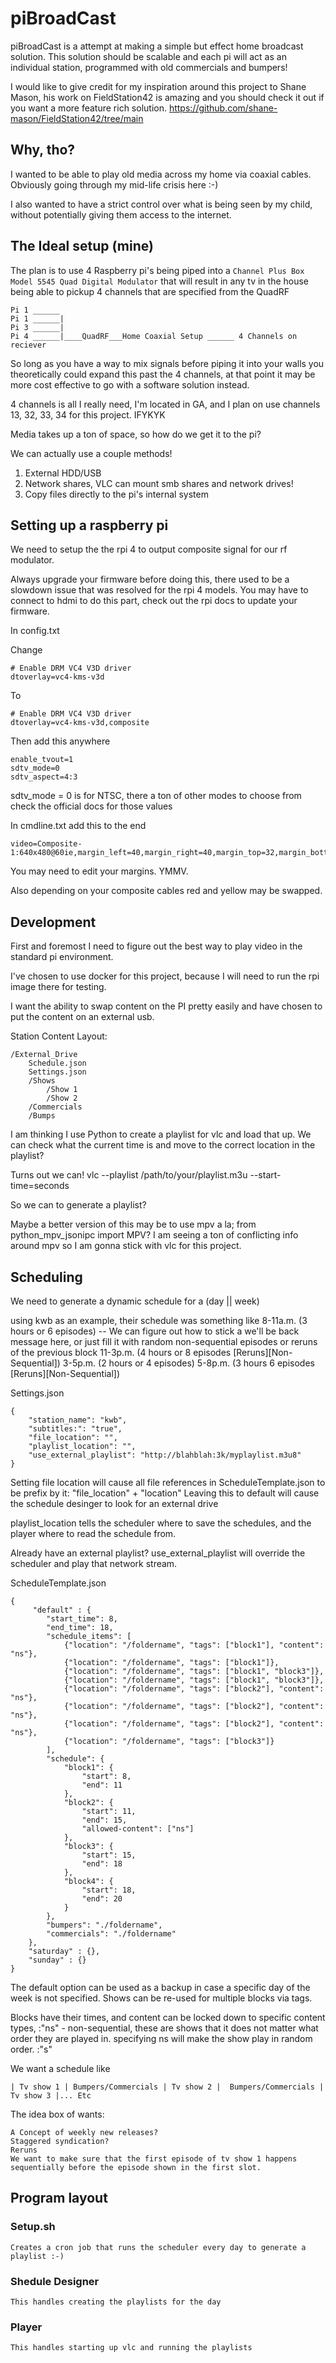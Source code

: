 # piBroadCast

piBroadCast is a attempt at making a simple but effect home broadcast solution. This solution should be scalable and each pi will act as an individual station, programmed with old commercials and bumpers!

I would like to give credit for my inspiration around this project to Shane Mason, his work on FieldStation42 is amazing and you should check it out if you want a more feature rich solution.
https://github.com/shane-mason/FieldStation42/tree/main

## Why, tho?

I wanted to be able to play old media across my home via coaxial cables. Obviously going through my mid-life crisis here :-)

I also wanted to have a strict control over what is being seen by my child, without potentially giving them access to the internet.


## The Ideal setup (mine)

The plan is to use 4 Raspberry pi's being piped into a `Channel Plus Box Model 5545 Quad Digital Modulator` that will result in any tv in the house being able to pickup 4 channels that are specified from the QuadRF

```
Pi 1 ______
Pi 1 ______|               
Pi 3 ______|                    
Pi 4 ______|____QuadRF___Home Coaxial Setup ______ 4 Channels on reciever 
```

So long as you have a way to mix signals before piping it into your walls you theoretically could expand this past the 4 channels, at that point it may be more cost effective to go with a software solution instead.

4 channels is all I really need, I'm located in GA, and I plan on use channels 13, 32, 33, 34 for this project. IFYKYK

Media takes up a ton of space, so how do we get it to the pi?

We can actually use a couple methods!
1. External HDD/USB
2. Network shares, VLC can mount smb shares and network drives!
3. Copy files directly to the pi's internal system

## Setting up a raspberry pi

We need to setup the the rpi 4 to output composite signal for our rf modulator.

Always upgrade your firmware before doing this, there used to be a slowdown issue that was resolved for the rpi 4 models.
You may have to connect to hdmi to do this part, check out the rpi docs to update your firmware.

In config.txt

Change 
```
# Enable DRM VC4 V3D driver
dtoverlay=vc4-kms-v3d
```
To
```
# Enable DRM VC4 V3D driver
dtoverlay=vc4-kms-v3d,composite
```

Then add this anywhere
```
enable_tvout=1
sdtv_mode=0
sdtv_aspect=4:3
```

sdtv_mode = 0 is for NTSC, there a ton of other modes to choose from check the official docs for those values

In cmdline.txt add this to the end

```
video=Composite-1:640x480@60ie,margin_left=40,margin_right=40,margin_top=32,margin_bottom=32
```

You may need to edit your margins. YMMV.

Also depending on your composite cables red and yellow may be swapped.


## Development

First and foremost I need to figure out the best way to play video in the standard pi environment.

I've chosen to use docker for this project, because I will need to run the rpi image there for testing.

I want the ability to swap content on the PI pretty easily and have chosen to put the content on an external usb.

Station Content Layout:
```
/External_Drive
    Schedule.json
    Settings.json
    /Shows
        /Show 1
        /Show 2
    /Commercials
    /Bumps
```

I am thinking I use Python to create a playlist for vlc and load that up.
We can check what the current time is and move to the correct location in the playlist?

Turns out we can!
 vlc --playlist /path/to/your/playlist.m3u --start-time=seconds

 So we can to generate a playlist?

Maybe a better version of this may be to use mpv a la; from python_mpv_jsonipc import MPV?
 I am seeing a ton of conflicting info around mpv so I am gonna stick with vlc for this project.


## Scheduling

We need to generate a dynamic schedule for a (day || week)

using kwb as an example, their schedule was something like
8-11a.m. (3 hours or 6 episodes)
-- We can figure out how to stick a we'll be back message here, or just fill it with random non-sequential episodes or reruns of the previous block
11-3p.m. (4 hours or 8 episodes [Reruns][Non-Sequential])
3-5p.m. (2 hours or 4 episodes)
5-8p.m. (3 hours 6 episodes [Reruns][Non-Sequential])  

Settings.json
```
{
    "station_name": "kwb",
    "subtitles:": "true",
    "file_location": "",
    "playlist_location": "",
    "use_external_playlist": "http://blahblah:3k/myplaylist.m3u8"
} 
```

Setting file location will cause all file references in ScheduleTemplate.json to be prefix by it:
"file_location" + "location"
Leaving this to default will cause the schedule desinger to look for an external drive

playlist_location tells the scheduler where to save the schedules, and the player where to read the schedule from.

Already have an external playlist? use_external_playlist will override the scheduler and play that network stream.

ScheduleTemplate.json
```
{
     "default" : {
        "start_time": 8,
        "end_time": 18,
        "schedule_items": [
            {"location": "/foldername", "tags": ["block1"], "content": "ns"},
            {"location": "/foldername", "tags": ["block1"]},
            {"location": "/foldername", "tags": ["block1", "block3"]},
            {"location": "/foldername", "tags": ["block1", "block3"]},
            {"location": "/foldername", "tags": ["block2"], "content": "ns"},
            {"location": "/foldername", "tags": ["block2"], "content": "ns"},
            {"location": "/foldername", "tags": ["block2"], "content": "ns"},
            {"location": "/foldername", "tags": ["block3"]}
        ],
        "schedule": {
            "block1": {
                "start": 8,
                "end": 11
            },
            "block2": {
                "start": 11,
                "end": 15,
                "allowed-content": ["ns"]
            },
            "block3": {
                "start": 15,
                "end": 18
            },
            "block4": {
                "start": 18,
                "end": 20
            }
        },
        "bumpers": "./foldername",
        "commercials": "./foldername"
    },
    "saturday" : {},
    "sunday" : {}
}
```

The default option can be used as a backup in case a specific day of the week is not specified.
Shows can be re-used for multiple blocks via tags.

Blocks have their times, and content can be locked down to specific content types, 
:"ns" - non-sequential, these are shows that it does not matter what order they are played in. specifying ns will make the show play in random order.
:"s" 

 We want a schedule like

 ```
| Tv show 1 | Bumpers/Commercials | Tv show 2 |  Bumpers/Commercials | Tv show 3 |... Etc
 ```

The idea box of wants:
```
A Concept of weekly new releases?
Staggered syndication?
Reruns
We want to make sure that the first episode of tv show 1 happens sequentially before the episode shown in the first slot.

```


## Program layout

### Setup.sh
    Creates a cron job that runs the scheduler every day to generate a playlist :-)

### Shedule Designer
    This handles creating the playlists for the day

### Player
    This handles starting up vlc and running the playlists